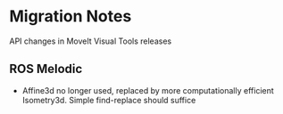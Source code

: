 # Migration Notes

API changes in MoveIt Visual Tools releases

## ROS Melodic

- Affine3d no longer used, replaced by more computationally efficient Isometry3d. Simple find-replace should suffice
